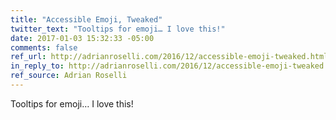 ```yaml
---
title: "Accessible Emoji, Tweaked"
twitter_text: "Tooltips for emoji… I love this!"
date: 2017-01-03 15:32:33 -05:00
comments: false
ref_url: http://adrianroselli.com/2016/12/accessible-emoji-tweaked.html
in_reply_to: http://adrianroselli.com/2016/12/accessible-emoji-tweaked.html
ref_source: Adrian Roselli
---
```


Tooltips for emoji… I love this!